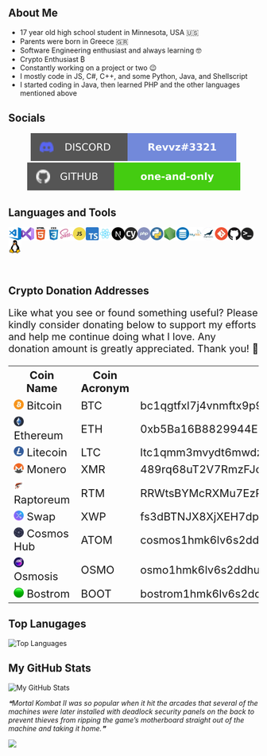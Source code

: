 ## About Me

- 17 year old high school student in Minnesota, USA 🇺🇸
- Parents were born in Greece 🇬🇷
- Software Engineering enthusiast and always learning 🤓
- Crypto Enthusiast ₿
- Constantly working on a project or two 😉
- I mostly code in JS, C#, C++, and some Python, Java, and Shellscript
- I started coding in Java, then learned PHP and the other languages mentioned above

## Socials

<p align="center">
    <a href="https://discord.com/" alt="My Discord">
        <img src="static/images/socials/discord.svg" /></a>
    <a href="https://github.com/one-and-only" alt="My GitHub">
        <img src="static/images/socials/github.svg" /></a>
</p>

## Languages and Tools

<img align="left" alt="Visual Studio Code" width="26px" src="static/images/vscode.webp" />
<img align="left" alt="Visual Studio" width="26px" src="static/images/vs.webp">
<img align="left" alt="HTML5" width="26px" src="static/images/html.webp" />
<img align="left" alt="CSS3" width="26px" src="static/images/css.webp" />
<img align="left" alt="Sass" width="26px" src="static/images/sass.webp" />
<img align="left" alt="JavaScript" width="26px" src="static/images/js.webp" />
<img align="left" alt="TypeScript" width="26px" src="static/images/typescript.webp">
<img align="left" alt="React.JS" width="26px" src="static/images/react.webp" />
<img align="left" alt="Next.JS" width="26px" src="static/images/nextjs.webp" />
<img align="left" alt="Cypress E2E Testing Framework" width="26px" src="static/images/cypress.webp">
<img align="left" alt="PHP" width="26px" src="static/images/php.webp">
<img align="left" alt="Python" width="26px" src="static/images/python.webp">
<img align="left" alt="Node.js" width="26px" src="static/images/nodejs.webp" />
<img align="left" alt="SQL" width="26px" src="static/images/sql.webp" />
<img align="left" alt="MySQL" width="26px" src="static/images/mysql.webp" />
<img align="left" alt="MariaDB" width="26px" src="static/images/mariadb.webp">
<img align="left" alt="Git" width="26px" src="static/images/git.webp" />
<img align="left" alt="GitHub" width="26px" src="static/images/github.webp" />
<img align="left" alt="Terminal" width="26px" src="static/images/terminal.webp" />
<img align="left" alt="Linux" width="26px" src="static/images/tux.webp" />

<br />
<br />
<br />
<br />
<br />

## Crypto Donation Addresses

<p style="font-size: 20px;">Like what you see or found something useful? Please kindly consider donating below to support my efforts and help me continue doing what I love. Any donation amount is greatly appreciated. Thank you! 🤗</p>
<table style="font-size: 22px; width: auto">
    <th>Coin Name</th>
    <th>Coin Acronym</th>
    <th>Donation Address</th>
    <tr>
        <td><img src="static/images/cryptos/btc.webp" width="20px"> Bitcoin</img></td>
        <td>BTC</td>
        <td>bc1qgtfxl7j4vnmftx9p9fzvwttf0lxnf0hxaqtmd6</td>
    </tr>
    <tr>
        <td><img src="static/images/cryptos/eth.webp" width="20px"> Ethereum</img></td>
        <td>ETH</td>
        <td>0xb5Ba16B8829944EB811f6156eFBa5EF015CB4d71</td>
    </tr>
    <tr>
        <td><img src="static/images/cryptos/ltc.webp" width="20px"> Litecoin</img></td>
        <td>LTC</td>
        <td>ltc1qmm3mvydt6mwdzzntkhxa2dqj7ndlwcvutktzyf</td>
    </tr>
    <tr>
        <td><img src="static/images/cryptos/xmr.webp" width="20px"> Monero</img></td>
        <td>XMR</td>
        <td>489rq68uT2V7RmzFJcnaAVY4zvrwpu32ngchXUWDbvsFLv8neifPRt62PiXMrTP4c5CdpRKYFS4ZDU8YKjC7R4LbADb4s9L</td>
    </tr>
    <tr>
        <td><img src="static/images/cryptos/rtm.webp" width="20px"> Raptoreum</img></td>
        <td>RTM</td>
        <td>RRWtsBYMcRXMu7EzP1rDN8UajHQFew2sJ8</td>
    </tr>
    <tr>
        <td><img src="static/images/cryptos/xwp.webp" width="20px"> Swap</img></td>
        <td>XWP</td>
        <td>fs3dBTNJX8XjXEH7dpzgkkZk5w5y2CnpRAF5RxBUFSszjJC7wciAhVhQAGmzPcnchjfzFA4nNWeStBHPCugwckuC13XH2362c<td>
    </tr>
        <tr>
        <td><img src="static/images/cryptos/atom.png" width="20px"> Cosmos Hub</img></td>
        <td>ATOM</td>
        <td>cosmos1hmk6lv6s2ddhul75klwczrhke6retw6lc3qevz</td>
    </tr>
    <tr>
        <td><img src="static/images/cryptos/osmo.png" width="20px"> Osmosis</img></td>
        <td>OSMO</td>
        <td>osmo1hmk6lv6s2ddhul75klwczrhke6retw6ls2nf6s</td>
    </tr>
    <tr>
        <td><img src="static/images/cryptos/boot.png" width="20px"> Bostrom</img></td>
        <td>BOOT</td>
        <td>bostrom1hmk6lv6s2ddhul75klwczrhke6retw6lmz52j9</td>
    </tr>
</table>

## Top Lanugages
![Top Languages](https://github-readme-stats.vercel.app/api/top-langs/?username=one-and-only&hide=css,scss,html,shell,dockerfile&theme=radical)

## My GitHub Stats

![My GitHub Stats](https://github-readme-stats.vercel.app/api?username=one-and-only&show_icons=true&theme=radical)

<!--STARTS_HERE_QUOTE_README-->
<i>❝Mortal Kombat II was so popular when it hit the arcades that several of the machines were later installed with deadlock security panels on the back to prevent thieves from ripping the game’s motherboard straight out of the machine and taking it home.❞</i>
<!--ENDS_HERE_QUOTE_README-->

![](https://komarev.com/ghpvc/?username=one-and-only&style=for-the-badge)
